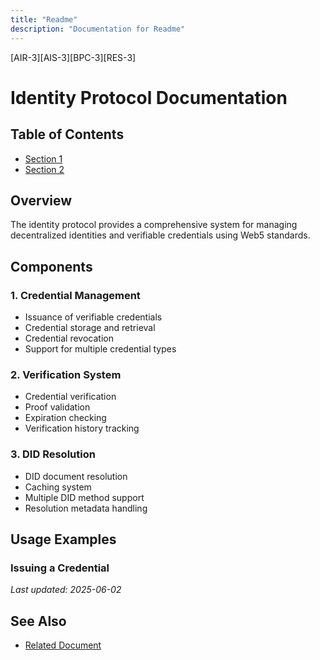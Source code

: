 ```yaml
---
title: "Readme"
description: "Documentation for Readme"
---
```


[AIR-3][AIS-3][BPC-3][RES-3]


<!-- markdownlint-disable MD013 line-length -->

# Identity Protocol Documentation

## Table of Contents

- [Section 1](#section-1)
- [Section 2](#section-2)


## Overview
The identity protocol provides a comprehensive system for managing decentralized identities and verifiable credentials using Web5 standards.

## Components

### 1. Credential Management
- Issuance of verifiable credentials
- Credential storage and retrieval
- Credential revocation
- Support for multiple credential types

### 2. Verification System
- Credential verification
- Proof validation
- Expiration checking
- Verification history tracking

### 3. DID Resolution
- DID document resolution
- Caching system
- Multiple DID method support
- Resolution metadata handling

## Usage Examples

### Issuing a Credential


*Last updated: 2025-06-02*

## See Also

- [Related Document](#related-document)

